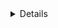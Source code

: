<details>
 # npm create vite@latest     

# npm i apexcharts react-apexcharts axios jwt-decode moment react-hot-toast react-icons @reduxjs/toolkit react-redux react-spinners react-window redux-thunk socket.io-client

# Tailwindcss instllation 

# https://tailwindcss.com/docs/guides/vite

</details>